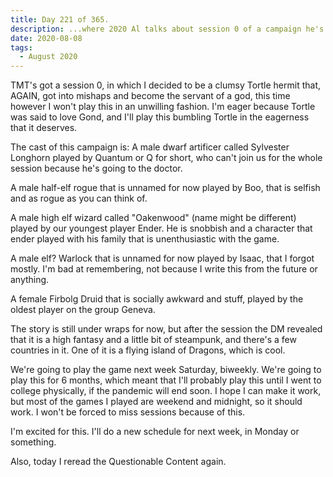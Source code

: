 ```yaml
---
title: Day 221 of 365.
description: ...where 2020 Al talks about session 0 of a campaign he's in, and Questionable Content (again, a webcomic).
date: 2020-08-08
tags:
  - August 2020
---
```


TMT's got a session 0, in which I decided to be a clumsy Tortle hermit that, AGAIN, got into mishaps and become the servant of a god, this time however I won't play this in an unwilling fashion. I'm eager because Tortle was said to love Gond, and I'll play this bumbling Tortle in the eagerness that it deserves.

The cast of this campaign is:
A male dwarf artificer called Sylvester Longhorn played by Quantum or Q for short, who can't join us for the whole session because he's going to the doctor.

A male half-elf rogue that is unnamed for now played by Boo, that is selfish and as rogue as you can think of.

A male high elf wizard called "Oakenwood" (name might be different) played by our youngest player Ender. He is snobbish and a character that ender played with his family that is unenthusiastic with the game.

A male elf? Warlock that is unnamed for now played by Isaac, that I forgot mostly. I'm bad at remembering, not because I write this from the future or anything.

A female Firbolg Druid that is socially awkward and stuff, played by the oldest player on the group Geneva.

The story is still under wraps for now, but after the session the DM revealed that it is a high fantasy and a little bit of steampunk, and there's a few countries in it. One of it is a flying island of Dragons, which is cool.

We're going to play the game next week Saturday, biweekly. We're going to play this for 6 months, which meant that I'll probably play this until I went to college physically, if the pandemic will end soon. I hope I can make it work, but most of the games I played are weekend and midnight, so it should work. I won't be forced to miss sessions because of this. 

I'm excited for this. I'll do a new schedule for next week, in Monday or something.

Also, today I reread the Questionable Content again.